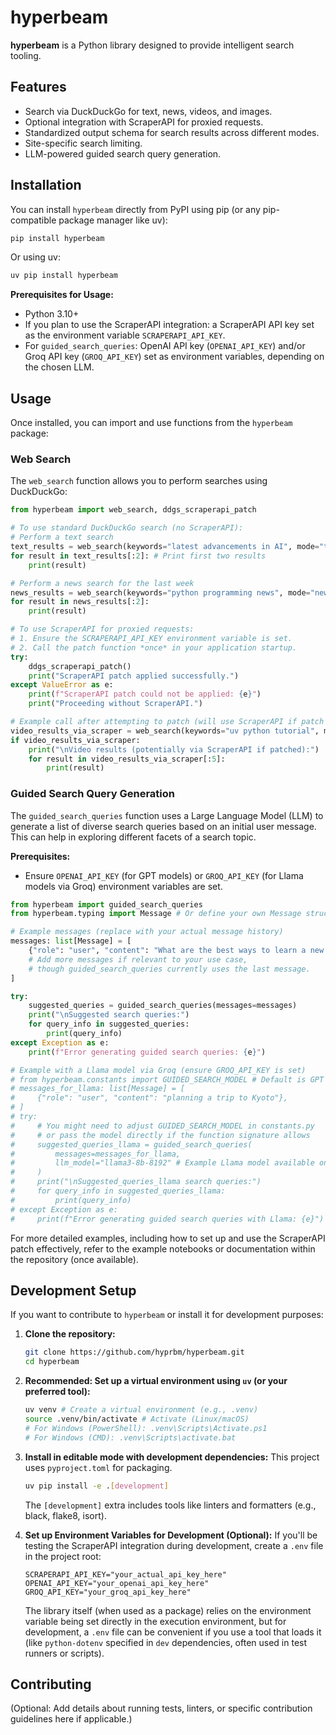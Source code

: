 # hyperbeam

**hyperbeam** is a Python library designed to provide intelligent search tooling. 

## Features

- Search via DuckDuckGo for text, news, videos, and images.
- Optional integration with ScraperAPI for proxied requests.
- Standardized output schema for search results across different modes.
- Site-specific search limiting.
- LLM-powered guided search query generation.

## Installation

You can install `hyperbeam` directly from PyPI using pip (or any pip-compatible package manager like uv):

```bash
pip install hyperbeam
```

Or using uv:

```bash
uv pip install hyperbeam
```

**Prerequisites for Usage:**

- Python 3.10+
- If you plan to use the ScraperAPI integration: a ScraperAPI API key set as the environment variable `SCRAPERAPI_API_KEY`.
- For `guided_search_queries`: OpenAI API key (`OPENAI_API_KEY`) and/or Groq API key (`GROQ_API_KEY`) set as environment variables, depending on the chosen LLM.

## Usage

Once installed, you can import and use functions from the `hyperbeam` package:

### Web Search

The `web_search` function allows you to perform searches using DuckDuckGo:

```python
from hyperbeam import web_search, ddgs_scraperapi_patch

# To use standard DuckDuckGo search (no ScraperAPI):
# Perform a text search
text_results = web_search(keywords="latest advancements in AI", mode="text")
for result in text_results[:2]: # Print first two results
    print(result)

# Perform a news search for the last week
news_results = web_search(keywords="python programming news", mode="news", timeframe="w")
for result in news_results[:2]:
    print(result)

# To use ScraperAPI for proxied requests:
# 1. Ensure the SCRAPERAPI_API_KEY environment variable is set.
# 2. Call the patch function *once* in your application startup.
try:
    ddgs_scraperapi_patch()
    print("ScraperAPI patch applied successfully.")
except ValueError as e:
    print(f"ScraperAPI patch could not be applied: {e}")
    print("Proceeding without ScraperAPI.")

# Example call after attempting to patch (will use ScraperAPI if patch was successful and key was set):
video_results_via_scraper = web_search(keywords="uv python tutorial", mode="video", timeframe = "y")
if video_results_via_scraper:
    print("\nVideo results (potentially via ScraperAPI if patched):")
    for result in video_results_via_scraper[:5]:
        print(result)
```

### Guided Search Query Generation

The `guided_search_queries` function uses a Large Language Model (LLM) to generate a list of diverse search queries based on an initial user message. This can help in exploring different facets of a search topic.

**Prerequisites:**
- Ensure `OPENAI_API_KEY` (for GPT models) or `GROQ_API_KEY` (for Llama models via Groq) environment variables are set.

```python
from hyperbeam import guided_search_queries
from hyperbeam.typing import Message # Or define your own Message structure if not importing

# Example messages (replace with your actual message history)
messages: list[Message] = [
    {"role": "user", "content": "What are the best ways to learn a new programming language?"},
    # Add more messages if relevant to your use case, 
    # though guided_search_queries currently uses the last message.
]

try:
    suggested_queries = guided_search_queries(messages=messages)
    print("\nSuggested search queries:")
    for query_info in suggested_queries:
        print(query_info)
except Exception as e:
    print(f"Error generating guided search queries: {e}")

# Example with a Llama model via Groq (ensure GROQ_API_KEY is set)
# from hyperbeam.constants import GUIDED_SEARCH_MODEL # Default is GPT
# messages_for_llama: list[Message] = [
#     {"role": "user", "content": "planning a trip to Kyoto"},
# ]
# try:
#     # You might need to adjust GUIDED_SEARCH_MODEL in constants.py 
#     # or pass the model directly if the function signature allows
#     suggested_queries_llama = guided_search_queries(
#         messages=messages_for_llama, 
#         llm_model="llama3-8b-8192" # Example Llama model available on Groq
#     )
#     print("\nSuggested_queries_llama search queries:")
#     for query_info in suggested_queries_llama:
#         print(query_info)
# except Exception as e:
#     print(f"Error generating guided search queries with Llama: {e}")

```

For more detailed examples, including how to set up and use the ScraperAPI patch effectively, refer to the example notebooks or documentation within the repository (once available).

## Development Setup

If you want to contribute to `hyperbeam` or install it for development purposes:

1.  **Clone the repository:**
    ```bash
    git clone https://github.com/hyprbm/hyperbeam.git
    cd hyperbeam
    ```

2.  **Recommended: Set up a virtual environment using `uv` (or your preferred tool):**
    ```bash
    uv venv # Create a virtual environment (e.g., .venv)
    source .venv/bin/activate # Activate (Linux/macOS)
    # For Windows (PowerShell): .venv\Scripts\Activate.ps1
    # For Windows (CMD): .venv\Scripts\activate.bat
    ```

3.  **Install in editable mode with development dependencies:**
    This project uses `pyproject.toml` for packaging.
    ```bash
    uv pip install -e .[development]
    ```
    The `[development]` extra includes tools like linters and formatters (e.g., black, flake8, isort).

4.  **Set up Environment Variables for Development (Optional):**
    If you'll be testing the ScraperAPI integration during development, create a `.env` file in the project root:
    ```env
    SCRAPERAPI_API_KEY="your_actual_api_key_here"
    OPENAI_API_KEY="your_openai_api_key_here"
    GROQ_API_KEY="your_groq_api_key_here"
    ```
    The library itself (when used as a package) relies on the environment variable being set directly in the execution environment, but for development, a `.env` file can be convenient if you use a tool that loads it (like `python-dotenv` specified in `dev` dependencies, often used in test runners or scripts).

## Contributing

(Optional: Add details about running tests, linters, or specific contribution guidelines here if applicable.)
